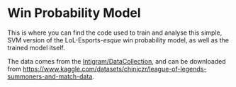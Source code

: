 # Win Probability Model

This is where you can find the code used to train and analyse this simple, SVM version of the LoL-Esports-*esque* win probability model, as well as the trained model itself.

The data comes from the <a href="https://github.com/Intigram/DataCollection">Intigram/DataCollection</a>, and can be downloaded from <a href="https://www.kaggle.com/datasets/chiniczr/league-of-legends-summoners-and-match-data">https://www.kaggle.com/datasets/chiniczr/league-of-legends-summoners-and-match-data</a>.